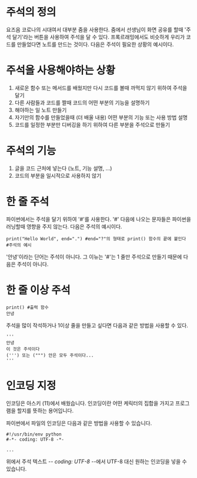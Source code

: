# 주석의 정의
요즈음 코로나의 시대여서 대부분 줌을 사용한다. 줌에서 선생님이 화면 공유를 할때 '주석 달기'라는 버튼을 사용하여 주석을 달 수 있다. 프록르래밍에서도 비슷하게 우리가 코드를 만들었다면 노트를 만드는 것이다. 다음은 주석이 필요한 상황의 예시이다.

# 주석을 사용해야하는 상황
1. 새로운 함수 또는 메서드를 배웠지만 다시 코드를 볼때 까먹지 않기 위하여 주석을 달기
2. 다른 사람들과 코드를 짤때 코드의 어떤 부분의 기능을 설명하기
3. 해야하는 일 노트 만들기
4. 자기만의 함수를 만들었을때 (더 배울 내용) 어떤 부분의 기능 또는 사용 방법 설명
5. 코드를 일정한 부분만 디버깅을 하기 위하여 다른 부분을 주석으로 만들기

# 주석의 기능
1. 글을 코드 근처에 넣는다 (노트, 기능 설명, ...)
2. 코드의 부분을 일시적으로 사용하지 않기

# 한 줄 주석
파이썬에서는 주석을 달기 위하여 '#'를 사용한다. '#' 다음에 나오는 문자들은 파이썬을 러닝할때 영향을 주지 않는다. 다음은 주석의 예시이다.

```
print("Hello World", end=".") #end="?"의 형태로 print() 함수의 끝에 붙인다
#주석의 예시
```

'안녕'이라는 단어는 주석이 아니다. 그 이뉴는 '#'는 1 줄만 주석으로 만들기 때문에 다음은 주석이 아니다.

# 한 줄 이상 주석
```
print() #출력 함수
안녕
```

주석을 많이 작석하거나 1이상 줄을 만들고 싶다면 다음과 같은 방법을 사용할 수 있다.

```
'''
안녕
이 것은 주석이다
(''') 또는 (""") 안은 모두 주석이다...
'''
```

# 인코딩 지정
인코딩은 아스키 (11)에서 배웠습니다. 인코딩이란 어떤 케릭터의 집합을 가지고 프로그램을 할지를 뜻하는 용어입니다.

파이썬에서 파일의 인코딩은 다음과 같은 방법을 사용할 수 있습니다.

```
#!/usr/bin/env python
#-*- coding: UTF-8 -*-

...
```

위에서 주석 텍스트 -*- coding: UTF-8 -*-에서 UTF-8 대신 원하는 인코딩을 넣을 수 있습니다.
